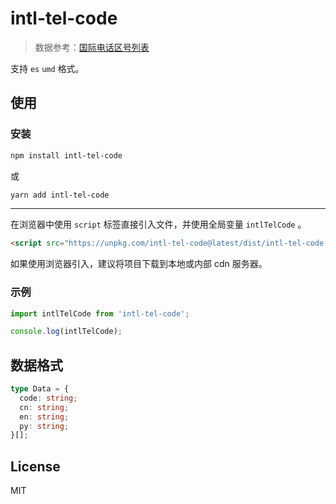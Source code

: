 # intl-tel-code

> 数据参考：[国际电话区号列表](https://zh.wikipedia.org/wiki/国际电话区号列表)

支持 `es` `umd` 格式。

## 使用

### 安装

```bash
npm install intl-tel-code
```

或

```bash
yarn add intl-tel-code
```

---

在浏览器中使用 `script` 标签直接引入文件，并使用全局变量 `intlTelCode` 。

```html
<script src="https://unpkg.com/intl-tel-code@latest/dist/intl-tel-code.umd.js"></script>
```

如果使用浏览器引入，建议将项目下载到本地或内部 cdn 服务器。

### 示例

```javascript
import intlTelCode from 'intl-tel-code';

console.log(intlTelCode);
```

## 数据格式

```typescript
type Data = {
  code: string;
  cn: string;
  en: string;
  py: string;
}[];
```

## License

MIT
